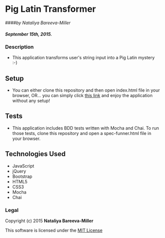# Pig Latin Transformer

####_by Nataliya Bareeva-Miller_

##### September 15th, 2015.


### Description

* This application transforms user's string input into a Pig Latin mystery :-)


## Setup

* You can either clone this repository and then open index.html file in your browser, OR... you can simply click [this link](http://nataliyamiller.github.io/Pig-Latin/) and enjoy the application without any setup!


## Tests

* This application includes BDD tests written with Mocha and Chai. To run those tests, clone this repository and open a spec-funner.html file in your browser.


## Technologies Used
* JavaScript
* jQuery
* Bootstrap
* HTML5
* CSS3
* Mocha
* Chai


### Legal

Copyright (c) 2015 **Nataliya Bareeva-Miller**

This software is licensed under the [MIT License](https://github.com/nataliyamiller/basic-template-for-java-projects/blob/master/LICENSE.md)
